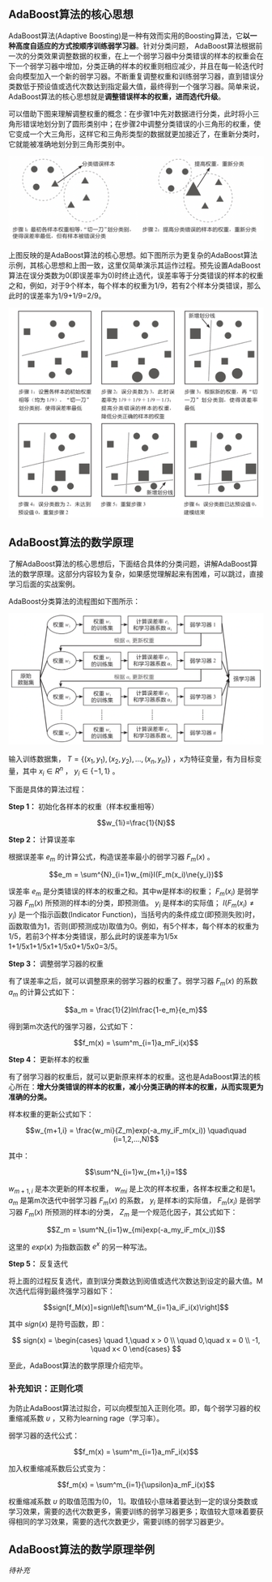 ## AdaBoost算法的核心思想

AdaBoost算法(Adaptive Boosting)是一种有效而实用的Boosting算法，它**以一种高度自适应的方式按顺序训练弱学习器**。针对分类问题， AdaBoost算法根据前一次的分类效果调整数据的权重，在上一个弱学习器中分类错误的样本的权重会在下一个弱学习器中增加，分类正确的样本的权重则相应减少，并且在每一轮迭代时会向模型加入一个新的弱学习器。不断重复调整权重和训练弱学习器，直到错误分类数低于预设值或选代次数达到指定最大值，最终得到一个强学习器。简单来说，AdaBoost算法的核心思想就是**调整错误样本的权重，进而选代升级**。

可以借助下图来理解调整权重的概念：在步骤1中先对数据进行分类，此时将小三角形错误地划分到了圆形类别中；在步骤2中调整分类错误的小三角形的权重，使它变成一个大三角形，这样它和三角形类型的数据就更加接近了，在重新分类时，它就能被准确地划分到三角形类别中。

![AdaBoost-图1](../../images/ai/adaboost_1.png)

上图反映的是AdaBoost算法的核心思想。如下图所示为更复杂的AdaBoost算法示例，其核心思想和上图一致，这里仅简单演示其运作过程。预先设置AdaBoost算法在误分类数为0(即误差率为0)时终止选代，误差率等于分类错误的样本的权重之和，例如，对于9个样本，每个样本的权重为1/9，若有2个样本分类错误，那么此时的误差率为1/9+1/9=2/9。

![AdaBoost-图2](../../images/ai/adaboost_2.png)

## AdaBoost算法的数学原理
了解AdaBoost算法的核心思想后，下面结合具体的分类问题，讲解AdaBoost算法的数学原理。这部分内容较为复杂，如果感觉理解起来有困难，可以跳过，直接学习后面的实战案例。

AdaBoost分类算法的流程图如下图所示：

![AdaBoost-图3](../../images/ai/adaboost_3.png)

输入训练数据集， $T=\{(x_1,y_1), (x_2,y_2),...,(x_n,y_n)\}$ ，x为特征变量，有为目标变量，其中 $x_i\in{R^n}$ ， $y_i\in\{-1, 1\}$ 。

下面是具体的算法过程：

**Step 1：** 初始化各样本的权重（样本权重相等）

$$w_{1i}=\frac{1}{N}$$

**Step 2：** 计算误差率

根据误差率 $e_m$ 的计算公式，构造误差率最小的弱学习器 $F_m(x)$ 。

$$e_m = \sum^{N}_{i=1}w_{mi}I(F_m(x_i)\ne{y_i})$$

误差率 $e_m$ 是分类错误的样本的权重之和。其中w是样本i的权重； $F_m (x_i)$ 是弱学习器 $F_m (x)$ 所预测的样本i的分类，即预测值。 $y_i$ 是样本i的实际值； $I(F_m(x_i) \ne y_i)$ 是一个指示函数(Indicator Function)，当括号内的条件成立(即预测失败)时，函数取值为1，否则(即预测成功)取值为0。例如，有5个样本，每个样本的权重为1/5，若前3个样本分类错误，那么此时的误差率为1/5x 1+1/5x1+1/5x1+1/5x0+1/5x0=3/5。

**Step 3：** 调整弱学习器的权重

有了误差率之后，就可以调整原来的弱学习器的权重了。弱学习器 $F_m (x)$ 的系数 $a_m$ 的计算公式如下：

$$a_m = \frac{1}{2}ln\frac{1-e_m}{e_m}$$

得到第m次迭代的强学习器，公式如下：

$$f_m(x) = \sum^m_{i=1}a_mF_i(x)$$

**Step 4：** 更新样本的权重

有了弱学习器的权重后，就可以更新原来样本的权重。这也是AdaBoost算法的核心所在：**增大分类错误的样本的权重，减小分类正确的样本的权重，从而实现更为准确的分类。**

样本权重的更新公式如下：

$$w_{m+1,i} = \frac{w_mi}{Z_m}exp(-a_my_iF_m(x_i)) \quad\quad (i=1,2,...,N)$$

其中：

$$\sum^N_{i=1}w_{m+1,i}=1$$

$w_{m+1,i}$ 是本次更新的样本权重， $w_{mi}$ 是上次的样本权重，各样本权重之和是1。 $a_m$ 是第m次迭代中弱学习器 $F_m(x)$ 的系数， $y_i$ 是样本i的实际值， $F_m(x_i)$ 是弱学习器 $F_m(x)$ 所预测的样本i的分类， $Z_m$ 是一个规范化因子，其公式如下：

$$Z_m = \sum^N_{i=1}w_{mi}exp(-a_my_iF_m(x_i))$$

这里的 $exp(x)$ 为指数函数 $e^x$ 的另一种写法。

**Step 5：** 反复迭代

将上面的过程反复选代，直到误分类数达到阅值或选代次数达到设定的最大值。M次选代后得到最终强学习器如下：

$$sign[f_M(x)]=sign\left[\sum^M_{i=1}a_iF_i(x)\right]$$

其中 $sign(x)$ 是符号函数，即：

$$
sign(x) = \begin{cases}
\quad 1,\quad x > 0 \\
\quad 0,\quad x = 0 \\
-1, \quad x< 0
\end{cases}
$$

至此，AdaBoost算法的数学原理介绍完毕。

### 补充知识：正则化项

为防止AdaBoost算法过拟合，可以向模型加入正则化项。即，每个弱学习器的权重缩减系数 $\upsilon$ ，又称为learning rage（学习率）。

弱学习器的迭代公式：

$$f_m(x) = \sum^m_{i=1}a_mF_i(x)$$

加入权重缩减系数后公式变为：

$$f_m(x) = \sum^m_{i=1}{\upsilon}a_mF_i(x)$$

权重缩减系数 $\upsilon$ 的取值范围为(0， 1]。取值较小意味着要达到一定的误分类数或学习效果，需要的选代次数更多，需要训练的弱学习器更多；取值较大意味着要获得相同的学习效果，需要的选代次数更少，需要训练的弱学习器更少。


## AdaBoost算法的数学原理举例

*待补充*




